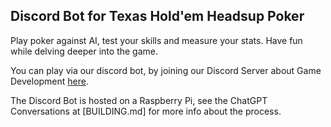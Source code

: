 ## Discord Bot for Texas Hold'em Headsup Poker

Play poker against AI, test your skills and measure your stats. Have fun while delving deeper into the game.

You can play via our discord bot, by joining our Discord Server about Game Development [here](https://discord.gg/vaMvTP5f).

The Discord Bot is hosted on a Raspberry Pi, see the ChatGPT Conversations at [BUILDING.md] for more info about the process.

